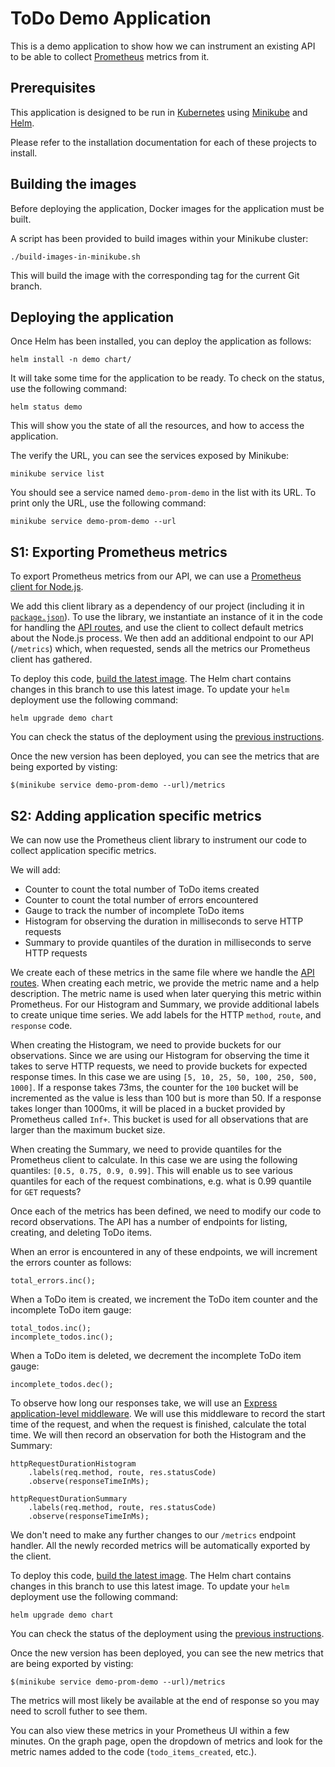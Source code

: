 # ToDo Demo Application

This is a demo application to show how we can instrument an existing API to be
able to collect [Prometheus](https://prometheus.io) metrics from it.

## Prerequisites

This application is designed to be run in [Kubernetes](https://kubernetes.io) using
[Minikube](https://github.com/kubernetes/minikube) and [Helm](https://helm.sh).

Please refer to the installation documentation for each of these projects to install.

## Building the images

Before deploying the application, Docker images for the application must be built.

A script has been provided to build images within your Minikube cluster:

```
./build-images-in-minikube.sh
```

This will build the image with the corresponding tag for the current Git branch.

## Deploying the application

Once Helm has been installed, you can deploy the application as follows:

```
helm install -n demo chart/
```

It will take some time for the application to be ready. To check on the status, use
the following command:

```
helm status demo
```

This will show you the state of all the resources, and how to access the application.

The verify the URL, you can see the services exposed by Minikube:

```
minikube service list
```

You should see a service named `demo-prom-demo` in the list with its URL.
To print only the URL, use the following command:

```
minikube service demo-prom-demo --url
```

## S1: Exporting Prometheus metrics

To export Prometheus metrics from our API, we can use a [Prometheus client for Node.js](https://github.com/siimon/prom-client).

We add this client library as a dependency of our project (including it in [`package.json`](./app/package.json)).
To use the library, we instantiate an instance of it in the code for handling the [API routes](./app/api/routes.js), and use the client to collect default metrics about the Node.js process.
We then add an additional endpoint to our API (`/metrics`) which, when requested, sends all the metrics our Prometheus client has gathered.

To deploy this code, [build the latest image](#building-the-images).
The Helm chart contains changes in this branch to use this latest image.
To update your `helm` deployment use the following command:

```
helm upgrade demo chart
```

You can check the status of the deployment using the [previous instructions](#deploying-the-application).

Once the new version has been deployed, you can see the metrics that are being exported by visting:

```
$(minikube service demo-prom-demo --url)/metrics
```

## S2: Adding application specific metrics

We can now use the Prometheus client library to instrument our code to collect application specific metrics.

We will add:
 * Counter to count the total number of ToDo items created
 * Counter to count the total number of errors encountered
 * Gauge to track the number of incomplete ToDo items
 * Histogram for observing the duration in milliseconds to serve HTTP requests
 * Summary to provide quantiles of the duration in milliseconds to serve HTTP requests

We create each of these metrics in the same file where we handle the [API routes](./app/api/routes.js).
When creating each metric, we provide the metric name and a help description.
The metric name is used when later querying this metric within Prometheus.
For our Histogram and Summary, we provide additional labels to create unique time series.
We add labels for the HTTP `method`, `route`, and `response` code.

When creating the Histogram, we need to provide buckets for our observations.
Since we are using our Histogram for observing the time it takes to serve HTTP requests, we need to provide buckets for expected response times.
In this case we are using `[5, 10, 25, 50, 100, 250, 500, 1000]`.
If a response takes 73ms, the counter for the `100` bucket will be incremented as the value is less than 100 but is more than 50.
If a response takes longer than 1000ms, it will be placed in a bucket provided by Prometheus called `Inf+`.
This bucket is used for all observations that are larger than the maximum bucket size.

When creating the Summary, we need to provide quantiles for the Prometheus client to calculate.
In this case we are using the following quantiles: `[0.5, 0.75, 0.9, 0.99]`.
This will enable us to see various quantiles for each of the request combinations, e.g. what is 0.99 quantile for `GET` requests?

Once each of the metrics has been defined, we need to modify our code to record observations.
The API has a number of endpoints for listing, creating, and deleting ToDo items.

When an error is encountered in any of these endpoints, we will increment the errors counter as follows:

```
total_errors.inc();
```

When a ToDo item is created, we increment the ToDo item counter and the incomplete ToDo item gauge:

```
total_todos.inc();
incomplete_todos.inc();
```

When a ToDo item is deleted, we decrement the incomplete ToDo item gauge:

```
incomplete_todos.dec();
```

To observe how long our responses take, we will use an [Express application-level middleware](https://expressjs.com/en/guide/using-middleware.html).
We will use this middleware to record the start time of the request, and when the request is finished, calculate the total time.
We will then record an observation for both the Histogram and the Summary:

```
httpRequestDurationHistogram
    .labels(req.method, route, res.statusCode)
    .observe(responseTimeInMs);

httpRequestDurationSummary
    .labels(req.method, route, res.statusCode)
    .observe(responseTimeInMs);
```

We don't need to make any further changes to our `/metrics` endpoint handler.
All the newly recorded metrics will be automatically exported by the client.

To deploy this code, [build the latest image](#building-the-images).
The Helm chart contains changes in this branch to use this latest image.
To update your `helm` deployment use the following command:

```
helm upgrade demo chart
```

You can check the status of the deployment using the [previous instructions](#deploying-the-application).

Once the new version has been deployed, you can see the new metrics that are being exported by visting:

```
$(minikube service demo-prom-demo --url)/metrics
```

The metrics will most likely be available at the end of response so you may need to scroll futher to see them.

You can also view these metrics in your Prometheus UI within a few minutes.
On the graph page, open the dropdown of metrics and look for the metric names added to the code (`todo_items_created`, etc.).

